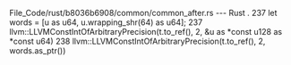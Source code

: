 File_Code/rust/b8036b6908/common/common_after.rs --- Rust
  .                                                                                                                                                          237             let words = [u as u64, u.wrapping_shr(64) as u64];
237             llvm::LLVMConstIntOfArbitraryPrecision(t.to_ref(), 2, &u as *const u128 as *const u64)                                                       238             llvm::LLVMConstIntOfArbitraryPrecision(t.to_ref(), 2, words.as_ptr())


